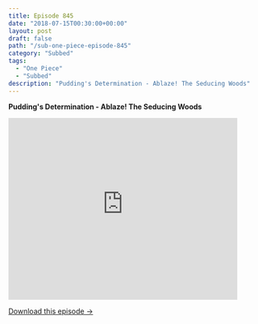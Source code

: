```yaml
---
title: Episode 845
date: "2018-07-15T00:30:00+00:00"
layout: post
draft: false
path: "/sub-one-piece-episode-845"
category: "Subbed"
tags:
  - "One Piece"
  - "Subbed"
description: "Pudding's Determination - Ablaze! The Seducing Woods"
---
```


**Pudding's Determination - Ablaze! The Seducing Woods**

<iframe width="640" height="360" src="https://www.rapidvideo.com/e/G6FRPH9B5F" frameborder="0" marginwidth=0 marginheight=0 scrolling=no allowfullscreen style="max-width:90%;"></iframe>

<a href="http://ouo.io/qs/eCodkFEQ?s=https://www.rapidvideo.com/d/G6FRPH9B5F" class="styled_a">Download this episode →</a>

